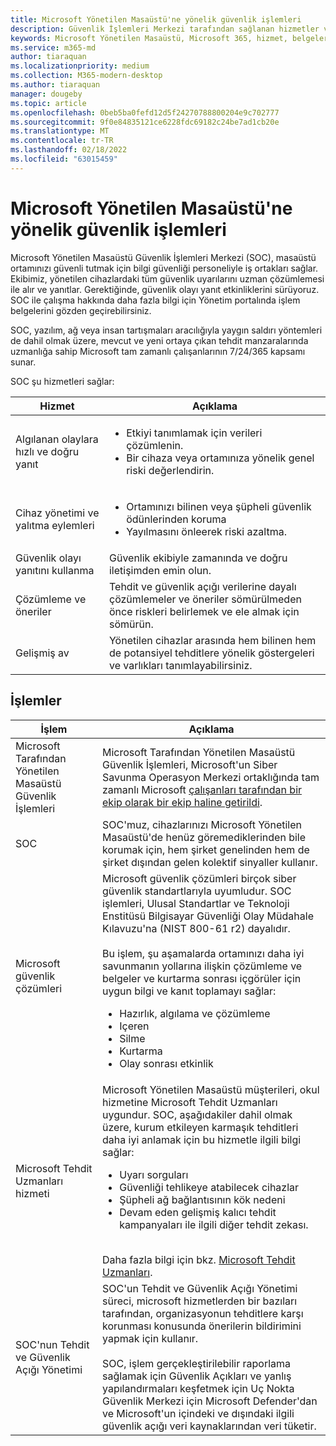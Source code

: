 ```yaml
---
title: Microsoft Yönetilen Masaüstü'ne yönelik güvenlik işlemleri
description: Güvenlik İşlemleri Merkezi tarafından sağlanan hizmetler ve işlemler
keywords: Microsoft Yönetilen Masaüstü, Microsoft 365, hizmet, belgeler
ms.service: m365-md
author: tiaraquan
ms.localizationpriority: medium
ms.collection: M365-modern-desktop
ms.author: tiaraquan
manager: dougeby
ms.topic: article
ms.openlocfilehash: 0beb5ba0fefd12d5f24270788800204e9c702777
ms.sourcegitcommit: 9f0e84835121ce6228fdc69182c24be7ad1cb20e
ms.translationtype: MT
ms.contentlocale: tr-TR
ms.lasthandoff: 02/18/2022
ms.locfileid: "63015459"
---
```

# <a name="security-operations-in-microsoft-managed-desktop"></a>Microsoft Yönetilen Masaüstü'ne yönelik güvenlik işlemleri

Microsoft Yönetilen Masaüstü Güvenlik İşlemleri Merkezi (SOC), masaüstü ortamınızı güvenli tutmak için bilgi güvenliği personeliyle iş ortakları sağlar. Ekibimiz, yönetilen cihazlardaki tüm güvenlik uyarılarını uzman çözümlemesi ile alır ve yanıtlar. Gerektiğinde, güvenlik olayı yanıt etkinliklerini sürüyoruz. SOC ile çalışma hakkında daha fazla bilgi için Yönetim portalında işlem belgelerini gözden geçirebilirsiniz.

SOC, yazılım, ağ veya insan tartışmaları aracılığıyla yaygın saldırı yöntemleri de dahil olmak üzere, mevcut ve yeni ortaya çıkan tehdit manzaralarında uzmanlığa sahip Microsoft tam zamanlı çalışanlarının 7/24/365 kapsamı sunar.

SOC şu hizmetleri sağlar:

| Hizmet | Açıklama |
| ------ | ------ |
| Algılanan olaylara hızlı ve doğru yanıt | <ul><li>Etkiyi tanımlamak için verileri çözümlenin.</li><li>Bir cihaza veya ortamınıza yönelik genel riski değerlendirin.</li></ul>
| Cihaz yönetimi ve yalıtma eylemleri | <ul><li>Ortamınızı bilinen veya şüpheli güvenlik ödünlerinden koruma</li><li>Yayılmasını önleerek riski azaltma.</li></ul>
| Güvenlik olayı yanıtını kullanma | Güvenlik ekibiyle zamanında ve doğru iletişimden emin olun. |
| Çözümleme ve öneriler | Tehdit ve güvenlik açığı verilerine dayalı çözümlemeler ve öneriler sömürülmeden önce riskleri belirlemek ve ele almak için sömürün.
| Gelişmiş av | Yönetilen cihazlar arasında hem bilinen hem de potansiyel tehditlere yönelik göstergeleri ve varlıkları tanımlayabilirsiniz.|

## <a name="processes"></a>İşlemler

| İşlem | Açıklama |
| ------ | ------ |
| Microsoft Tarafından Yönetilen Masaüstü Güvenlik İşlemleri |  Microsoft Tarafından Yönetilen Masaüstü Güvenlik İşlemleri, Microsoft'un Siber Savunma Operasyon Merkezi ortaklığında tam zamanlı Microsoft [çalışanları tarafından bir ekip olarak bir ekip haline getirildi](https://www.microsoft.com/msrc/cdoc). |
| SOC | SOC'muz, cihazlarınızı Microsoft Yönetilen Masaüstü'de henüz göremediklerinden bile korumak için, hem şirket genelinden hem de şirket dışından gelen kolektif sinyaller kullanır.
| Microsoft güvenlik çözümleri | Microsoft güvenlik çözümleri birçok siber güvenlik standartlarıyla uyumludur. SOC işlemleri, Ulusal Standartlar ve Teknoloji Enstitüsü Bilgisayar Güvenliği Olay Müdahale Kılavuzu'na (NIST 800-61 r2) dayalıdır. <br><br> Bu işlem, şu aşamalarda ortamınızı daha iyi savunmanın yollarına ilişkin çözümleme ve belgeler ve kurtarma sonrası içgörüler için uygun bilgi ve kanıt toplamayı sağlar: <ul><li>Hazırlık, algılama ve çözümleme</li><li>Içeren</li><li>Silme</li><li>Kurtarma</li><li>Olay sonrası etkinlik</li></ul>
| Microsoft Tehdit Uzmanları hizmeti | Microsoft Yönetilen Masaüstü müşterileri, okul hizmetine Microsoft Tehdit Uzmanları uygundur. SOC, aşağıdakiler dahil olmak üzere, kurum etkileyen karmaşık tehditleri daha iyi anlamak için bu hizmetle ilgili bilgi sağlar: <br><ul><li>Uyarı sorguları</li><li>Güvenliği tehlikeye atabilecek cihazlar</li><li>Şüpheli ağ bağlantısının kök nedeni</li><li>Devam eden gelişmiş kalıcı tehdit kampanyaları ile ilgili diğer tehdit zekası.</li></ul><br>Daha fazla bilgi için bkz. [Microsoft Tehdit Uzmanları](/windows/security/threat-protection/microsoft-defender-atp/microsoft-threat-experts).|
| SOC'nun Tehdit ve Güvenlik Açığı Yönetimi | SOC'un Tehdit ve Güvenlik Açığı Yönetimi süreci, microsoft hizmetlerden bir bazıları tarafından, organizasyonun tehditlere karşı korunması konusunda önerilerin bildirimini yapmak için kullanır. <br><br>SOC, işlem gerçekleştirilebilir raporlama sağlamak için Güvenlik Açıkları ve yanlış yapılandırmaları keşfetmek için Uç Nokta Güvenlik Merkezi için Microsoft Defender'dan ve Microsoft'un içindeki ve dışındaki ilgili güvenlik açığı veri kaynaklarından veri tüketir. |
